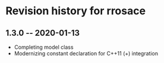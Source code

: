 # Revision history for rrosace

## 1.3.0  -- 2020-01-13

* Completing model class
* Modernizing constant declaration for C++11 (+) integration
